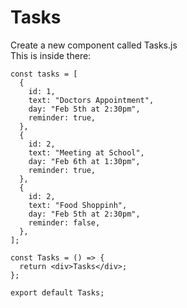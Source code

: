 # Tasks

Create a new component called Tasks.js
<br>
This is inside there:

```
const tasks = [
  {
    id: 1,
    text: "Doctors Appointment",
    day: "Feb 5th at 2:30pm",
    reminder: true,
  },
  {
    id: 2,
    text: "Meeting at School",
    day: "Feb 6th at 1:30pm",
    reminder: true,
  },
  {
    id: 2,
    text: "Food Shoppinh",
    day: "Feb 5th at 2:30pm",
    reminder: false,
  },
];

const Tasks = () => {
  return <div>Tasks</div>;
};

export default Tasks;
```
